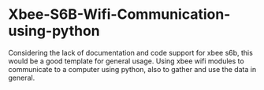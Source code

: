 # Xbee-S6B-Wifi-Communication-using-python
Considering the lack of documentation and code support for xbee s6b, this would be a good template for general usage.
Using xbee wifi modules to communicate to a computer using python, also to gather and use the data in general. 
